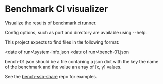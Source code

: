 # Benchmark CI visualizer

Visualize the results of [benchmark ci
runner](%ZjxP02wfmuYPQ5+ye+M3yoszJ14rJbZDwATdJ9vTWqk=.sha256).

Config options, such as port and directory are available using --help.

This project expects to find files in the following format:

<userid>\<date of run>\system-info.json
<userid>\<date of run>\bench-01.json

bench-01.json should be a file containing a json dict with the key the
name of the benchmark and the value an array of [x, y] values.

See the
[bench-ssb-share](%r/fZCmbP0wbCqwPvONg1np7WD1UvvQh5yt3P0CoIDPw=.sha256)
repo for examples.
